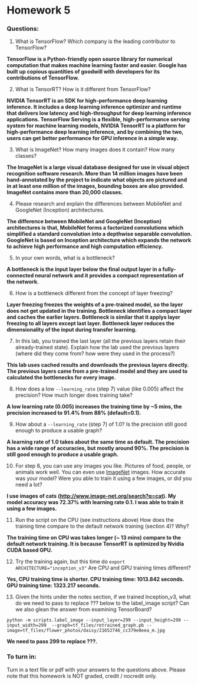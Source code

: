 # Homework 5

### Questions:

1. What is TensorFlow? Which company is the leading contributor to TensorFlow?

**TensorFlow is a Python-friendly open source library for numerical computation that makes machine learning faster and easier. Google has built up copious quantities of goodwill with developers for its contributions of TensorFlow.**

2. What is TensorRT? How is it different from TensorFlow?

**NVIDIA TensorRT is an SDK for high-performance deep learning inference. It includes a deep learning inference optimizer and runtime that delivers low latency and high-throughput for deep learning inference applications. TensorFlow Serving is a flexible, high-performance serving system for machine learning models, NVIDIA TensorRT is a platform for high-performance deep learning inference, and by combining the two, users can get better performance for GPU inference in a simple way.**

3. What is ImageNet? How many images does it contain? How many classes?

**The ImageNet is a large visual database designed for use in visual object recognition software research. More than 14 million images have been hand-annotated by the project to indicate what objects are pictured and in at least one million of the images, bounding boxes are also provided. ImageNet contains more than 20,000 classes.**

4. Please research and explain the differences between MobileNet and GoogleNet (Inception) architectures.

**The difference between MobileNet and GoogleNet (Inception) architectures is that, MobileNet forms a factorized convolutions which simplified a standard convolution into a depthwise separable convolution. GoogleNet is based on Inception architecture which expands the network to achieve high performance and high computation efficiency.**

5. In your own words, what is a bottleneck?

**A bottleneck is the input layer below the final output layer in a fully-connected neural network and it provides a compact representation of the network.**

6. How is a bottleneck different from the concept of layer freezing?

**Layer freezing freezes the weights of a pre-trained model, so the layer does not get updated in the training. Bottleneck identifies a compact layer and caches the earlier layers. Bottleneck is similar that it applys layer freezing to all layers except last layer. Bottleneck layer reduces the dimensionality of the input during transfer learning.**

7. In this lab, you trained the last layer (all the previous layers retain their already-trained state). Explain how the lab used the previous layers (where did they come from? how were they used in the process?)

**This lab uses cached results and downloads the previous layers directly. The previous layers came from a pre-trained model and they are used to calculated the bottlenecks for every image.**

8. How does a low `--learning_rate` (step 7) value (like 0.005) affect the precision? How much longer does training take?

**A low learning rate (0.005) increases the training time by ~5 mins, the precision increased to 91.4% from 88% (default=0.1).**

9. How about a `--learning_rate` (step 7) of 1.0? Is the precision still good enough to produce a usable graph?

**A learning rate of 1.0 takes about the same time as default. The precision has a wide range of accuracies, but mostly around 90%. The precision is still good enough to produce a usable graph.**

10. For step 8, you can use any images you like. Pictures of food, people, or animals work well. You can even use [ImageNet](http://www.image-net.org/) images. How accurate was your model? Were you able to train it using a few images, or did you need a lot?

**I use images of cats (http://www.image-net.org/search?q=cat). My model accuracy was 72.37% with learning rate 0.1. I was able to train it using a few images.** 

11. Run the script on the CPU (see instructions above) How does the training time compare to the default network training (section 4)?  Why?

**The training time on CPU was takes longer (~ 13 mins) compare to the default network training. It is because TensorRT is optimized by Nvidia CUDA based GPU.**

12. Try the training again, but this time do `export ARCHITECTURE="inception_v3"` Are CPU and GPU training times different?

**Yes, CPU training time is shorter. CPU training time: 1013.842 seconds. GPU training time: 1323.217 seconds.**

13. Given the hints under the notes section, if we trained Inception_v3, what do we need to pass to replace ??? below to the label_image script?  Can we also glean the answer from examining TensorBoard?
```
python -m scripts.label_image --input_layer=299 --input_height=299 --input_width=299  --graph=tf_files/retrained_graph.pb --image=tf_files/flower_photos/daisy/21652746_cc379e0eea_m.jpg
```
**We need to pass 299 to replace ???.**

### To turn in:
Turn in a text file or pdf with your answers to the questions above.
Please note that this homework is NOT graded, credit / nocredit only.
